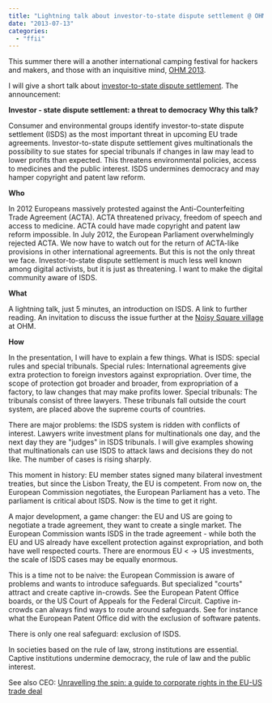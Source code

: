 ```yaml
---
title: "Lightning talk about investor-to-state dispute settlement @ OHM 2013"
date: "2013-07-13"
categories: 
  - "ffii"
---
```


This summer there will a another international camping festival for hackers and makers, and those with an inquisitive mind, [OHM 2013](https://ohm2013.org/site/).

I will give a short talk about [investor-to-state dispute settlement](https://program.ohm2013.org/event/374.html). The announcement:

**Investor - state dispute settlement: a threat to democracy** **Why this talk?**

Consumer and environmental groups identify investor-to-state dispute settlement (ISDS) as the most important threat in upcoming EU trade agreements. Investor-to-state dispute settlement gives multinationals the possibility to sue states for special tribunals if changes in law may lead to lower profits than expected. This threatens environmental policies, access to medicines and the public interest. ISDS undermines democracy and may hamper copyright and patent law reform.

**Who**

In 2012 Europeans massively protested against the Anti-Counterfeiting Trade Agreement (ACTA). ACTA threatened privacy, freedom of speech and access to medicine. ACTA could have made copyright and patent law reform impossible. In July 2012, the European Parliament overwhelmingly rejected ACTA. We now have to watch out for the return of ACTA-like provisions in other international agreements. But this is not the only threat we face. Investor-to-state dispute settlement is much less well known among digital activists, but it is just as threatening. I want to make the digital community aware of ISDS.

**What**

A lightning talk, just 5 minutes, an introduction on ISDS. A link to further reading. An invitation to discuss the issue further at the [Noisy Square village](https://ohm2013.org/wiki/Village:Noisy_Square) at OHM.

**How**

In the presentation, I will have to explain a few things. What is ISDS: special rules and special tribunals. Special rules: International agreements give extra protection to foreign investors against expropriation. Over time, the scope of protection got broader and broader, from expropriation of a factory, to law changes that may make profits lower. Special tribunals: The tribunals consist of three lawyers. These tribunals fall outside the court system, are placed above the supreme courts of countries.

There are major problems: the ISDS system is ridden with conflicts of interest. Lawyers write investment plans for multinationals one day, and the next day they are "judges" in ISDS tribunals. I will give examples showing that multinationals can use ISDS to attack laws and decisions they do not like. The number of cases is rising sharply.

This moment in history: EU member states signed many bilateral investment treaties, but since the Lisbon Treaty, the EU is competent. From now on, the European Commission negotiates, the European Parliament has a veto. The parliament is critical about ISDS. Now is the time to get it right.

A major development, a game changer: the EU and US are going to negotiate a trade agreement, they want to create a single market. The European Commission wants ISDS in the trade agreement - while both the EU and US already have excellent protection against expropriation, and both have well respected courts. There are enormous EU < -> US investments, the scale of ISDS cases may be equally enormous.

This is a time not to be naive: the European Commission is aware of problems and wants to introduce safeguards. But specialized "courts" attract and create captive in-crowds. See the European Patent Office boards, or the US Court of Appeals for the Federal Circuit. Captive in-crowds can always find ways to route around safeguards. See for instance what the European Patent Office did with the exclusion of software patents.

There is only one real safeguard: exclusion of ISDS.

In societies based on the rule of law, strong institutions are essential. Captive institutions undermine democracy, the rule of law and the public interest.

See also CEO: [Unravelling the spin: a guide to corporate rights in the EU-US trade deal](http://corporateeurope.org/blog/unravelling-spin-guide-corporate-rights-eu-us-trade-deal)
